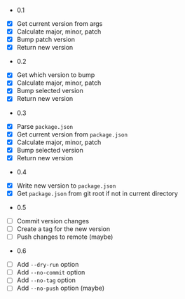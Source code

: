 * 0.1
- [x] Get current version from args
- [x] Calculate major, minor, patch
- [x] Bump patch version
- [x] Return new version

* 0.2
- [x] Get which version to bump
- [x] Calculate major, minor, patch
- [x] Bump selected version
- [x] Return new version

* 0.3
- [x] Parse `package.json`
- [x] Get current version from `package.json`
- [x] Calculate major, minor, patch
- [x] Bump selected version
- [x] Return new version

* 0.4
- [x] Write new version to `package.json`
- [x] Get `package.json` from git root if not in current directory

* 0.5
- [ ] Commit version changes
- [ ] Create a tag for the new version
- [ ] Push changes to remote (maybe)

* 0.6
- [ ] Add `--dry-run` option
- [ ] Add `--no-commit` option
- [ ] Add `--no-tag` option
- [ ] Add `--no-push` option (maybe)
